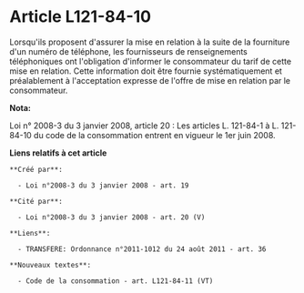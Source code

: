 # Article L121-84-10

Lorsqu'ils proposent d'assurer la mise en relation à la suite de la fourniture d'un numéro de téléphone, les fournisseurs de
renseignements téléphoniques ont l'obligation d'informer le consommateur du tarif de cette mise en relation. Cette
information doit être fournie systématiquement et préalablement à l'acceptation expresse de l'offre de mise en relation par
le consommateur.

**Nota:**

Loi n° 2008-3 du 3 janvier 2008, article 20 : Les articles L. 121-84-1 à L. 121-84-10 du code de la consommation entrent en
vigueur le 1er juin 2008.

**Liens relatifs à cet article**

	**Créé par**:

	  - Loi n°2008-3 du 3 janvier 2008 - art. 19

	**Cité par**:

	  - Loi n°2008-3 du 3 janvier 2008 - art. 20 (V)

	**Liens**:

	  - TRANSFERE: Ordonnance n°2011-1012 du 24 août 2011 - art. 36

	**Nouveaux textes**:

	  - Code de la consommation - art. L121-84-11 (VT)
